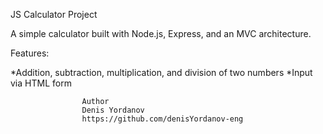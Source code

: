 JS Calculator Project

A simple calculator built with Node.js, Express, and an MVC architecture.

Features:

*Addition, subtraction, multiplication, and division of two numbers
*Input via HTML form

					Author
					Denis Yordanov
					https://github.com/denisYordanov-eng
